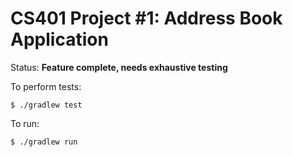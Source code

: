 # CS401 Project #1: Address Book Application

Status: **Feature complete, needs exhaustive testing**

To perform tests:

    $ ./gradlew test

To run:

    $ ./gradlew run